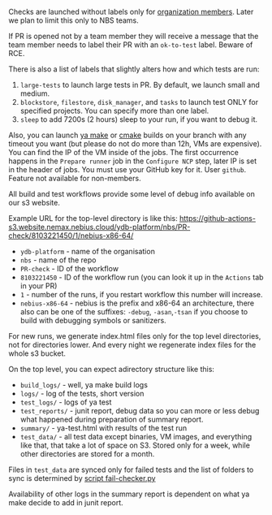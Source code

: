 Checks are launched without labels only for [organization members](https://github.com/orgs/ydb-platform/people). Later we plan to limit this only to NBS teams.

If PR is opened not by a team member they will receive a message that the team member needs to label their PR with an `ok-to-test` label. Beware of RCE.

There is also a list of labels that slightly alters how and which tests are run:

1. `large-tests` to launch large tests in PR. By default, we launch small and medium.
2. `blockstore`, `filestore`, `disk_manager`, and `tasks` to launch test ONLY for specified projects. You can specify more than one label.
3. `sleep` to add 7200s (2 hours) sleep to your run, if you want to debug it.

Also, you can launch [ya make](https://github.com/ydb-platform/nbs/actions/workflows/build_and_test_on_demand.yaml) or [cmake](https://github.com/ydb-platform/nbs/actions/workflows/build_and_test_on_demand_cmake.yaml) builds on your branch with any timeout you want (but please do not do more than 12h, VMs are expensive). You can find the IP of the VM inside of the jobs. The first occurrence happens in the `Prepare runner` job in the `Configure NCP` step, later IP is set in the header of jobs. You must use your GitHub key for it. User `github`. Feature not available for non-members.

All build and test workflows provide some level of debug info available on our s3 website.

Example URL for the top-level directory is like this: https://github-actions-s3.website.nemax.nebius.cloud/ydb-platform/nbs/PR-check/8103221450/1/nebius-x86-64/

* `ydb-platform` - name of the organisation
* `nbs` - name of the repo
* `PR-check` - ID of the workflow
* `8103221450` - ID of the workflow run (you can look it up in the `Actions` tab in your PR)
* `1` - number of the runs, if you restart workflow this number will increase.
* `nebius-x86-64` - nebius is the prefix and x86-64 an architecture, there also can be one of the suffixes: `-debug`, `-asan`,`-tsan` if you choose to build with debugging symbols or sanitizers.

For new runs, we generate index.html files only for the top level directories, not for directories lower. And every night we regenerate index files for the whole s3 bucket.

On the top level, you can expect adirectory structure like this:

* `build_logs/` - well, ya make build logs
* `logs/` - log of the tests, short version
* `test_logs/` - logs of ya test
* `test_reports/` - junit report, debug data so you can more or less debug what happened during preparation of summary report.
* `summary/` - ya-test.html with results of the test run
* `test_data/` - all test data except binaries, VM images, and everything like that, that take a lot of space on S3. Stored only for a week, while other directories are stored for a month.

Files in `test_data` are synced only for failed tests and the list of folders to sync is determined by [script fail-checker.py](https://github.com/ydb-platform/nbs/blob/01c51c0da8168c7111a03c8d34cd220b9b87eaec/.github/actions/test/action.yaml#L191)

Availability of other logs in the summary report is dependent on what ya make decide to add in junit report.
